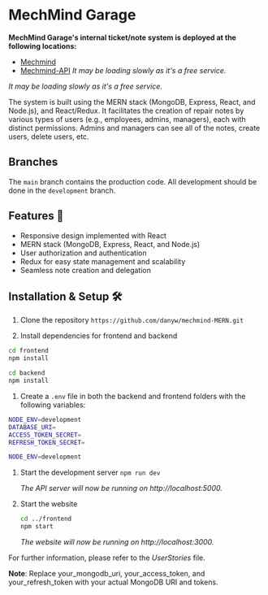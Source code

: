 # MechMind Garage 

**MechMind Garage's internal ticket/note system is deployed at the following locations:**
- [Mechmind](https://mechmind.onrender.com)
- [Mechmind-API](https://mechmind-api.onrender.com)
*It may be loading slowly as it's a free service.*


*It may be loading slowly as it's a free service.*


The system is built using the MERN stack (MongoDB, Express, React, and Node.js), and React/Redux. It facilitates the creation of repair notes by various types of users (e.g., employees, admins, managers), each with distinct permissions. Admins and managers can see all of the notes, create users, delete users, etc.

## Branches
The `main` branch contains the production code. All development should be done in the `development` branch. 
## Features 🌟

- Responsive design implemented with React
- MERN stack (MongoDB, Express, React, and Node.js)
- User authorization and authentication
- Redux for easy state management and scalability
- Seamless note creation and delegation

## Installation & Setup 🛠️

1. Clone the repository
`https://github.com/danyw/mechmind-MERN.git`

2. Install dependencies for frontend and backend
``` bash
cd frontend
npm install

cd backend
npm install
```
1. Create a `.env` file in both the backend and frontend folders with the following variables:

```bash
NODE_ENV=development
DATABASE_URI=
ACCESS_TOKEN_SECRET=
REFRESH_TOKEN_SECRET=
```
```bash
NODE_ENV=development
```


1. Start the development server
`npm run dev`

    *The API server will now be running on http://localhost:5000.*

2. Start the website
    ```bash
    cd ../frontend
    npm start
    ```

    *The website will now be running on http://localhost:3000.*

For further information, please refer to the *UserStories* file.

**Note**: Replace your_mongodb_uri, your_access_token, and your_refresh_token with your actual MongoDB URI and tokens.